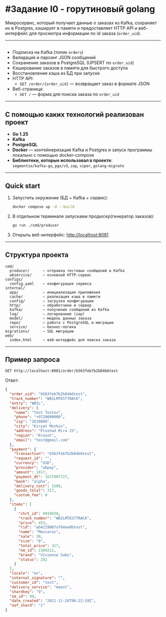 # #Задание l0 - горутиновый golang

Микросервис, который получает данные о заказах из Kafka, сохраняет их в Postgres, кэширует в памяти и предоставляет HTTP API и веб-интерфейс для просмотра информации по id заказа (`order_uid`).

---

## 
- Подписка на Kafka (топик `orders`)  
- Валидация и парсинг JSON сообщений  
- Сохранение заказов в PostgreSQL (UPSERT по `order_uid`)  
- Кэширование заказов в памяти для быстрого доступа  
- Восстановление кэша из БД при запуске  
- HTTP API:
  - `GET /order/{order_uid}` — возвращает заказ в формате JSON  
- Веб-страница:
  - `GET /` — форма для поиска заказа по `order_uid`  

---

## С помощью каких технологий реализован проект
- **Go 1.25**  
- **Kafka**  
- **PostgreSQL** 
- **Docker** — контейнеризация Kafka и Postgres и запуск программы локально c помощью docker-compose
- **Библиотеки, которые использовал в проекте**:  
  `segmentio/kafka-go`, `pgx/v5`, `zap`, `viper`, `golang-migrate`

---

## Quick start

1. Запустить окружение (БД + Kafka + сервис):
   ```bash
   docker compose up -d --build
   ```

2. В отдельном терминале запускаем продюсер(генератор заказов):
   ```bash
   go run ./cmd/producer
   ```

3. Открыть веб-интерфейс:
   [http://localhost:8081](http://localhost:8081)

---

##  Структура проекта
```
cmd/
  producer/      — отправка тестовых сообщений в Kafka
  wbservice/     — основной HTTP-сервис
configs/
  config.yaml    — конфигурация сервиса
internal/
  app/           — инициализация приложения
  cache/         — реализация кэша в памяти
  config/        — загрузка конфигурации
  http/          — обработчики и сервер
  kafka/         — получение сообщений из Kafka
  log/           — логирование (zap)
  model/         — модель данных заказа
  repo/          — работа с PostgreSQL и миграции
  service/       — бизнес-логика
migrations/      — SQL миграции
web/
  index.html     — веб-интерфейс для поиска заказа
```

---

##  Пример запроса
```bash
GET http://localhost:8081/order/b563feb7b2b84b6test
```
Ответ:
```json
{
  "order_uid": "b563feb7b2b84b6test",
  "track_number": "WBILMTESTTRACK",
  "entry": "WBIL",
  "delivery": {
    "name": "Test Testov",
    "phone": "+9720000000",
    "zip": "2639809",
    "city": "Kiryat Mozkin",
    "address": "Ploshad Mira 15",
    "region": "Kraiot",
    "email": "test@gmail.com"
  },
  "payment": {
    "transaction": "b563feb7b2b84b6test",
    "request_id": "",
    "currency": "USD",
    "provider": "wbpay",
    "amount": 1817,
    "payment_dt": 1637907727,
    "bank": "alpha",
    "delivery_cost": 1500,
    "goods_total": 317,
    "custom_fee": 0
  },
  "items": [
    {
      "chrt_id": 9934930,
      "track_number": "WBILMTESTTRACK",
      "price": 453,
      "rid": "ab4219087a764ae0btest",
      "name": "Mascaras",
      "sale": 30,
      "size": "0",
      "total_price": 317,
      "nm_id": 2389212,
      "brand": "Vivienne Sabo",
      "status": 202
    }
  ],
  "locale": "en",
  "internal_signature": "",
  "customer_id": "test",
  "delivery_service": "meest",
  "shardkey": "9",
  "sm_id": 99,
  "date_created": "2021-11-26T06:22:19Z",
  "oof_shard": "1"
}
```


